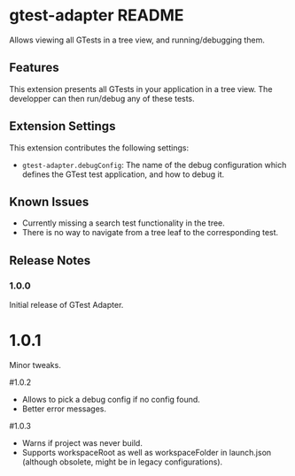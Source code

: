 # gtest-adapter README

Allows viewing all GTests in a tree view, and running/debugging them.

## Features

This extension presents all GTests in your application in a tree view. The developper can then run/debug any of these tests.

## Extension Settings

This extension contributes the following settings:

* `gtest-adapter.debugConfig`: The name of the debug configuration which defines the GTest test application, and how to debug it.

## Known Issues

* Currently missing a search test functionality in the tree.
* There is no way to navigate from a tree leaf to the corresponding test.


## Release Notes

### 1.0.0

Initial release of GTest Adapter.

# 1.0.1

Minor tweaks.

#1.0.2

* Allows to pick a debug config if no config found.
* Better error messages.

#1.0.3

* Warns if project was never build.
* Supports workspaceRoot as well as workspaceFolder in launch.json (although obsolete, might be in legacy configurations).